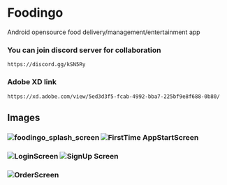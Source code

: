 # Foodingo
Android opensource food delivery/management/entertainment app
### You can join discord server for collaboration 
    https://discord.gg/kSN5Ry
### Adobe XD link
    https://xd.adobe.com/view/5ed3d3f5-fcab-4992-bba7-225bf9e8f688-0b80/
## Images
### ![foodingo_splash_screen](https://user-images.githubusercontent.com/13806493/96010266-3cd1da80-0e5f-11eb-9187-c45b0f03ab63.png) ![FirstTime AppStartScreen](https://user-images.githubusercontent.com/13806493/96011368-76571580-0e60-11eb-812d-970e7fbbbf98.png)
### ![LoginScreen](https://user-images.githubusercontent.com/13806493/96011547-ab636800-0e60-11eb-9758-7f917cc31883.png) ![SignUp Screen](https://user-images.githubusercontent.com/13806493/96011684-db127000-0e60-11eb-8732-5b93fa9803c4.png)
### ![OrderScreen](https://user-images.githubusercontent.com/13806493/96015137-d780e800-0e64-11eb-837f-c737bb9d8446.png)
